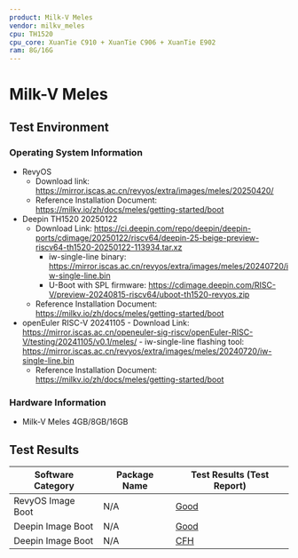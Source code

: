 ```yaml
---
product: Milk-V Meles
vendor: milkv_meles
cpu: TH1520
cpu_core: XuanTie C910 + XuanTie C906 + XuanTie E902
ram: 8G/16G
---
```


# Milk-V Meles

## Test Environment

### Operating System Information

- RevyOS
    - Download link: https://mirror.iscas.ac.cn/revyos/extra/images/meles/20250420/
    - Reference Installation Document: https://milkv.io/zh/docs/meles/getting-started/boot
- Deepin TH1520 20250122
    - Download Link: https://ci.deepin.com/repo/deepin/deepin-ports/cdimage/20250122/riscv64/deepin-25-beige-preview-riscv64-th1520-20250122-113934.tar.xz
        - iw-single-line binary: https://mirror.iscas.ac.cn/revyos/extra/images/meles/20240720/iw-single-line.bin
        - U-Boot with SPL firmware: https://cdimage.deepin.com/RISC-V/preview-20240815-riscv64/uboot-th1520-revyos.zip
    - Reference Installation Document: https://milkv.io/zh/docs/meles/getting-started/boot
- openEuler RISC-V 20241105
      - Download Link: https://mirror.iscas.ac.cn/openeuler-sig-riscv/openEuler-RISC-V/testing/20241105/v0.1/meles/
      - iw-single-line flashing tool: https://mirror.iscas.ac.cn/revyos/extra/images/meles/20240720/iw-single-line.bin
    - Reference Installation Document: https://milkv.io/zh/docs/meles/getting-started/boot
### Hardware Information

- Milk-V Meles 4GB/8GB/16GB

## Test Results

| Software Category | Package Name | Test Results (Test Report) |
| ----------------- | ------------ | -------------------------- |
| RevyOS Image Boot | N/A          | [Good][RevyOS]             |
| Deepin Image Boot | N/A          | [Good][Deepin]             |
| Deepin Image Boot | N/A          | [CFH][Deepin]              |

[RevyOS]: ./RevyOS/README.md
[Deepin]: ./Deepin/README.md
[oERV]: ./openEuler/README.md
